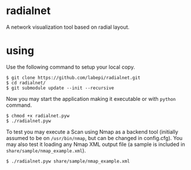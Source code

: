 radialnet
=========

A network visualization tool based on radial layout.


using
=====

Use the following command to setup your local copy.

```shell
$ git clone https://github.com/labepi/radialnet.git
$ cd radialnet/
$ git submodule update --init --recursive
```

Now you may start the application making it executable or with `python` command.

```shell
$ chmod +x radialnet.pyw
$ ./radialnet.pyw
```

To test you may execute a Scan using Nmap as a backend tool (initially assumed to be on `/usr/bin/nmap`, but can be changed in config.cfg). You may also test it loading any Nmap XML output file (a sample is included in `share/sample/nmap_example.xml`).

```shell
$ ./radialnet.pyw share/sample/nmap_example.xml
```
